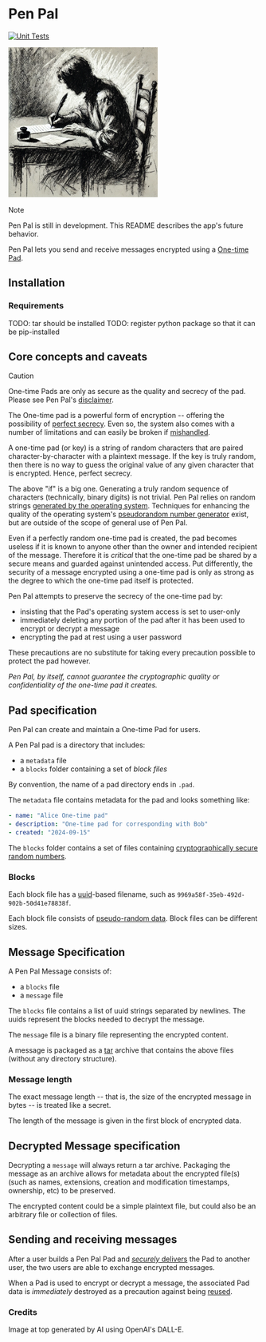 # Pen Pal

[![Unit Tests](https://github.com/jladdjr/penpal-otp/actions/workflows/python-app.yaml/badge.svg)](https://github.com/jladdjr/penpal-otp/actions/workflows/python-app.yaml)

<img src="./images/writing-a-letter.webp" alt="Writing a letter" width="300"/>

> [!NOTE]
> Pen Pal is still in development. This README describes the app's future behavior.

Pen Pal lets you send and receive messages encrypted using a
[One-time Pad](https://en.wikipedia.org/wiki/One-time_pad).

## Installation

### Requirements

TODO: tar should be installed
TODO: register python package so that it can be pip-installed

## Core concepts and caveats

> [!CAUTION]
> One-time Pads are only as secure as the quality and secrecy of the pad.
> Please see Pen Pal's [disclaimer](./DISCLAIMER.md).

The One-time pad is a powerful form of encryption -- offering the possibility of
[perfect secrecy](https://en.wikipedia.org/wiki/One-time_pad#Perfect_secrecy).
Even so, the system also comes with a number of limitations and
can easily be broken if [mishandled](https://en.wikipedia.org/wiki/One-time_pad#Problems).

A one-time pad (or key) is a string of random characters that are paired
character-by-character with a plaintext message.
If the key is truly random, then there is no way to guess
the original value of any given character that is encrypted.
Hence, perfect secrecy.

The above "if" is a big one.
Generating a truly random sequence of characters
(technically, binary digits) is not trivial.
Pen Pal relies on random strings
[generated by the operating system](https://docs.python.org/3/library/os.html#os.urandom).
Techniques for enhancing the quality of the operating system's
[pseudorandom number generator](https://en.wikipedia.org/wiki/Pseudorandom_number_generator) exist,
but are outside of the scope of general use of Pen Pal.

Even if a perfectly random one-time pad is created,
the pad becomes useless if it is known to anyone other than
the owner and intended recipient of the message.
Therefore it is _critical_ that the one-time pad be shared by a secure means
and guarded against unintended access.
Put differently, the security of a message encrypted using a one-time pad
is only as strong as the degree to which the one-time pad itself is protected.

Pen Pal attempts to preserve the secrecy of the one-time pad by:
- insisting that the Pad's operating system access is set to user-only
- immediately deleting any portion of the pad after it has been used to encrypt or decrypt a message
- encrypting the pad at rest using a user password

These precautions are no substitute for taking every precaution possible to protect the pad however.

*Pen Pal, by itself, cannot guarantee the cryptographic quality or confidentiality of the one-time pad it creates.*

## Pad specification

Pen Pal can create and maintain a One-time Pad for users.

A Pen Pal pad is a directory that includes:
- a `metadata` file
- a `blocks` folder containing a set of _block files_

By convention, the name of a pad directory ends in `.pad`.

The `metadata` file contains metadata for the pad and looks something like:

```yaml
- name: "Alice One-time pad"
- description: "One-time pad for corresponding with Bob"
- created: "2024-09-15"
```

The `blocks` folder contains a set of files containing
[cryptographically secure random numbers](https://cryptography.io/en/latest/random-numbers/#random-number-generation).

### Blocks

Each block file has a [uuid](https://docs.python.org/3/library/uuid.html)-based filename,
such as `9969a58f-35eb-492d-902b-50d41e78838f`.

Each block file consists of [pseudo-random data](https://en.wikipedia.org/wiki//dev/random).
Block files can be different sizes.

## Message Specification

A Pen Pal Message consists of:
- a `blocks` file
- a `message` file

The `blocks` file contains a list of uuid strings separated by newlines.
The uuids represent the blocks needed to decrypt the message.

The `message` file is a binary file representing the encrypted content.

A message is packaged as a [tar](https://www.man7.org/linux/man-pages/man1/tar.1.html) archive that contains the above files (without any directory structure).

### Message length

The exact message length -- that is, the size of the encrypted message in bytes --
is treated like a secret.

The length of the message is given in the first block of encrypted data.

## Decrypted Message specification

Decrypting a `message` will always return a tar archive.
Packaging the message as an archive allows for metadata about the encrypted file(s)
(such as names, extensions, creation and modification timestamps, ownership, etc)
to be preserved.

The encrypted content could be a simple plaintext file,
but could also be an arbitrary file or collection of files.

## Sending and receiving messages

After a user builds a Pen Pal Pad and
[_securely_ delivers](https://en.wikipedia.org/wiki/One-time_pad#Key_distribution) the Pad to another user,
the two users are able to exchange encrypted messages.

When a Pad is used to encrypt or decrypt a message, the associated Pad data is _immediately_ destroyed
as a precaution against being [reused](https://en.wikipedia.org/wiki/Venona_project#Decryption).

### Credits

Image at top generated by AI using OpenAI's DALL-E.
